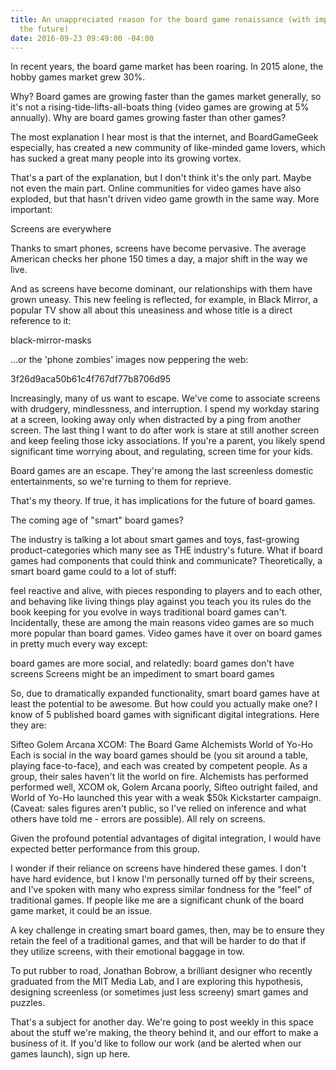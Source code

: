 ```yaml
---
title: An unappreciated reason for the board game renaissance (with implications for
  the future)
date: 2016-09-23 09:49:00 -04:00
---
```


In recent years, the board game market has been roaring. In 2015 alone, the hobby games market grew 30%.

Why? Board games are growing faster than the games market generally, so it's not a rising-tide-lifts-all-boats thing (video games are growing at 5% annually). Why are board games growing faster than other games?

The most explanation I hear most is that the internet, and BoardGameGeek especially, has created a new community of like-minded game lovers, which has sucked a great many people into its growing vortex.

That's a part of the explanation, but I don't think it's the only part. Maybe not even the main part. Online communities for video games have also exploded, but that hasn't driven video game growth in the same way. More important:

Screens are everywhere

Thanks to smart phones, screens have become pervasive. The average American checks her phone 150 times a day, a major shift in the way we live.

And as screens have become dominant, our relationships with them have grown uneasy. This new feeling is reflected, for example, in Black Mirror, a popular TV show all about this uneasiness and whose title is a direct reference to it:

black-mirror-masks

...or the 'phone zombies' images now peppering the web:

3f26d9aca50b61c4f767df77b8706d95

Increasingly, many of us want to escape. We've come to associate screens with drudgery, mindlessness, and interruption. I spend my workday staring at a screen, looking away only when distracted by a ping from another screen. The last thing I want to do after work is stare at still another screen and keep feeling those icky associations. If you're a parent, you likely spend significant time worrying about, and regulating, screen time for your kids.

Board games are an escape. They're among the last screenless domestic entertainments, so we're turning to them for reprieve.

That's my theory. If true, it has implications for the future of board games.

The coming age of "smart" board games?

The industry is talking a lot about smart games and toys, fast-growing product-categories which many see as THE industry's future. What if board games had components that could think and communicate? Theoretically, a smart board game could to a lot of stuff:

feel reactive and alive, with pieces responding to players and to each other, and behaving like living things
play against you
teach you its rules
do the book keeping for you
evolve in ways traditional board games can't.
Incidentally, these are among the main reasons video games are so much more popular than board games. Video games have it over on board games in pretty much every way except:

board games are more social, and relatedly:
board games don't have screens
Screens might be an impediment to smart board games

So, due to dramatically expanded functionality, smart board games have at least the potential to be awesome. But how could you actually make one? I know of 5 published board games with significant digital integrations. Here they are:

Sifteo
Golem Arcana
XCOM: The Board Game
Alchemists
World of Yo-Ho
Each is social in the way board games should be (you sit around a table, playing face-to-face), and each was created by competent people. As a group, their sales haven't lit the world on fire. Alchemists has performed performed well, XCOM ok, Golem Arcana poorly, Sifteo outright failed, and World of Yo-Ho launched this year with a weak $50k Kickstarter campaign. (Caveat: sales figures aren't public, so I've relied on inference and what others have told me - errors are possible). All rely on screens.

Given the profound potential advantages of digital integration, I would have expected better performance from this group.

I wonder if their reliance on screens have hindered these games. I don't have hard evidence, but I know I'm personally turned off by their screens, and I've spoken with many who express similar fondness for the "feel" of traditional games. If people like me are a significant chunk of the board game market, it could be an issue.

A key challenge in creating smart board games, then, may be to ensure they retain the feel of a traditional games, and that will be harder to do that if they utilize screens, with their emotional baggage in tow.

To put rubber to road, Jonathan Bobrow, a brilliant designer who recently graduated from the MIT Media Lab, and I are exploring this hypothesis, designing screenless (or sometimes just less screeny) smart games and puzzles.

That's a subject for another day. We're going to post weekly in this space about the stuff we're making, the theory behind it, and our effort to make a business of it. If you'd like to follow our work (and be alerted when our games launch), sign up here.